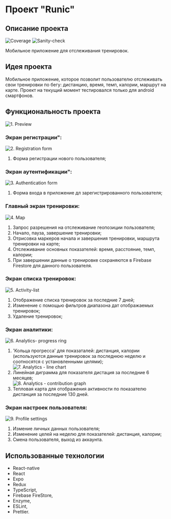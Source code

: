 # Проект "Runic"

## Описание проекта

![Coverage](https://github.com/Stern-Ritter/Runic/actions/workflows/coverage.yml/badge.svg)
![Sanity-check](https://github.com/Stern-Ritter/Runic/actions/workflows/sanity-check.yml/badge.svg)

Мобильное приложение для отслеживания тренировок.

## Идея проекта

Мобильное приложение, которое позволит пользователю отслеживать свои тренировки по бегу: дистанцию, время, темп, калории, маршрут на карте.
Проект на текущий момент тестировался только для android смартфонов.

## Функциональность проекта  
![1. Preview](https://github.com/Stern-Ritter/images/blob/5a905fe01e19c07250d02f823cfe81c69e08ef6c/1.%20Preview.jpg?raw=true)  

### Экран регистрации":  
![2. Registration form](https://github.com/Stern-Ritter/images/blob/5a905fe01e19c07250d02f823cfe81c69e08ef6c/2.%20Registration%20form.jpg?raw=true) 
1. Форма регистрации нового пользователя;

### Экран аутентификации":  
![3. Authentication form](https://github.com/Stern-Ritter/images/blob/5a905fe01e19c07250d02f823cfe81c69e08ef6c/3.%20Authentication%20form.jpg?raw=true) 
1. Форма входа в приложение дл зарегистрированного пользователя;

### Главный экран тренировки:  
![4. Map](https://github.com/Stern-Ritter/images/blob/5a905fe01e19c07250d02f823cfe81c69e08ef6c/4.%20Map.jpg?raw=true) 
1. Запрос разрешения на отслеживание геопозиции пользователя;
1. Начало, пауза, завершение тренировки;
1. Отрисовка маркеров начала и завершения тренировки, маршрута тренировки на карте;
1. Отслеживание основных показателей: время, расстояние, темп, калории;
1. При завершении данные о тренировке сохраняются в Firebase Firestore для данного пользователя.

### Экран списка тренировок:  
![5. Activity-list](https://github.com/Stern-Ritter/images/blob/5a905fe01e19c07250d02f823cfe81c69e08ef6c/5.%20Activity-list.jpg?raw=true) 
1. Отображение списка тренировок за последние 7 дней;
1. Изменение с помощью фильтров диапазона дат отображаемых тренировок;
1. Удаление тренировок;

### Экран аналитики:  
![6. Analytics- progress ring](https://github.com/Stern-Ritter/images/blob/5a905fe01e19c07250d02f823cfe81c69e08ef6c/6.%20Analytics-%20progress%20ring.jpg?raw=true) 
1. 'Кольца прогресса' для показаталей: дистанция, калории (используются данные тренировок за последнюю неделю и соотносятся с установленными целями);  
![7. Analytics - line chart](https://github.com/Stern-Ritter/images/blob/5a905fe01e19c07250d02f823cfe81c69e08ef6c/7.%20Analytics%20-%20line%20chart.jpg?raw=true) 
2. Линейная диграмма для показателя дистация за последние 6 месяцев;  
![8. Analytics - contribution graph](https://github.com/Stern-Ritter/images/blob/5a905fe01e19c07250d02f823cfe81c69e08ef6c/8.%20Analytics%20-%20contribution%20graph.jpg?raw=true) 
3. Тепловая карта для отображения активности по показателю дистанция за последние 130 дней.

### Экран настроек пользователя:  
![9. Profile settings](https://github.com/Stern-Ritter/images/blob/5a905fe01e19c07250d02f823cfe81c69e08ef6c/9.%20Profile%20settings.jpg?raw=true) 
1. Измение личных данных пользователя;
2. Изменение целей на неделю для показателей: дистанция, калории;
3. Смена пользователя, выход из аккаунта.

## Использованные технологии  
- React-native
- React
- Expo
- Redux
- TypeScript,
- Firebase FireStore,
- Enzyme,
- ESLint,
- Prettier.
